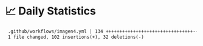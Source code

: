 # 📈 Daily Statistics

```diff
 .github/workflows/imagen4.yml | 134 ++++++++++++++++++++++++++++++++----------
 1 file changed, 102 insertions(+), 32 deletions(-)
```
